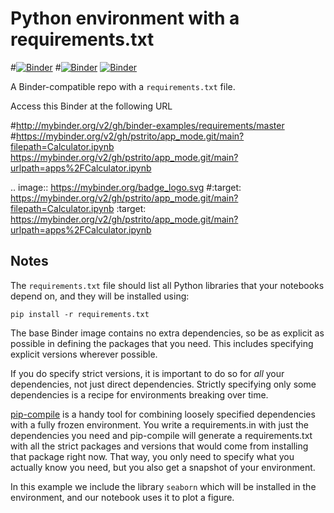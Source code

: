 # Python environment with a requirements.txt

#[![Binder](http://mybinder.org/badge_logo.svg)](http://mybinder.org/v2/gh/binder-examples/requirements/master)
#[![Binder](https://mybinder.org/badge_logo.svg)](https://mybinder.org/v2/gh/pstrito/app_mode.git/main?filepath=Calculator.ipynb)
[![Binder](https://mybinder.org/badge_logo.svg)](https://mybinder.org/v2/gh/pstrito/app_mode.git/main?urlpath=app%2FCalculator.ipynb)


A Binder-compatible repo with a `requirements.txt` file.

Access this Binder at the following URL

#http://mybinder.org/v2/gh/binder-examples/requirements/master
#https://mybinder.org/v2/gh/pstrito/app_mode.git/main?filepath=Calculator.ipynb
https://mybinder.org/v2/gh/pstrito/app_mode.git/main?urlpath=apps%2FCalculator.ipynb



.. image:: https://mybinder.org/badge_logo.svg
 #:target: https://mybinder.org/v2/gh/pstrito/app_mode.git/main?filepath=Calculator.ipynb
 :target: https://mybinder.org/v2/gh/pstrito/app_mode.git/main?urlpath=apps%2FCalculator.ipynb


## Notes
The `requirements.txt` file should list all Python libraries that your notebooks
depend on, and they will be installed using:

```
pip install -r requirements.txt
```

The base Binder image contains no extra dependencies, so be as
explicit as possible in defining the packages that you need. This includes
specifying explicit versions wherever possible.

If you do specify strict versions, it is important to do so for *all*
your dependencies, not just direct dependencies.
Strictly specifying only some dependencies is a recipe for environments
breaking over time.

[pip-compile](https://github.com/jazzband/pip-tools/) is a handy
tool for combining loosely specified dependencies with a fully frozen environment.
You write a requirements.in with just the dependencies you need
and pip-compile will generate a requirements.txt with all the strict packages and versions that would come from installing that package right now.
That way, you only need to specify what you actually know you need,
but you also get a snapshot of your environment.

In this example we include the library `seaborn` which will be installed in
the environment, and our notebook uses it to plot a figure.
